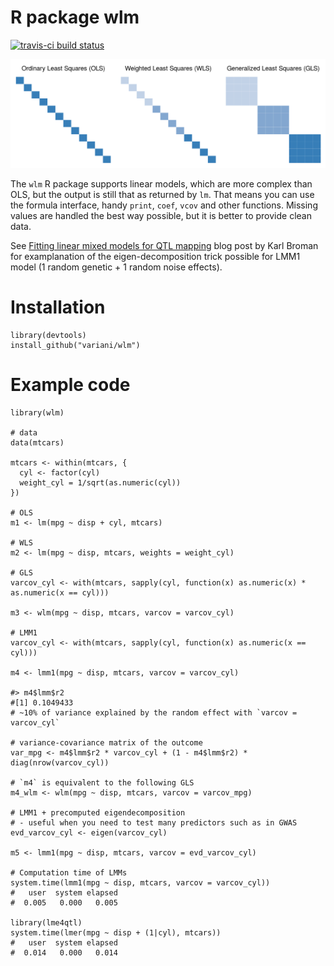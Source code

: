 # R package wlm

[![travis-ci build status](https://travis-ci.org/variani/wlm.svg?branch=master)](https://travis-ci.org/variani/wlm)

![](docs/figures/varcovar-matrices-ggplot2.png)


The `wlm` R package supports linear models, which are more complex than OLS, 
but the output is still that as returned by `lm`.
That means you can use the formula interface, handy `print`, `coef`, `vcov` and other functions.
Missing values are handled the best way possible, but it is better to provide clean data.

See [Fitting linear mixed models for QTL mapping](https://kbroman.wordpress.com/2015/11/24/fitting-linear-mixed-models-for-qtl-mapping/) blog post by Karl Broman 
for examplanation of the eigen-decomposition trick possible for LMM1 model (1 random genetic + 1 random noise effects).

# Installation

```
library(devtools)
install_github("variani/wlm")
```

# Example code

```
library(wlm)

# data
data(mtcars)

mtcars <- within(mtcars, {
  cyl <- factor(cyl)
  weight_cyl = 1/sqrt(as.numeric(cyl))
})
  
# OLS
m1 <- lm(mpg ~ disp + cyl, mtcars)

# WLS
m2 <- lm(mpg ~ disp, mtcars, weights = weight_cyl)

# GLS
varcov_cyl <- with(mtcars, sapply(cyl, function(x) as.numeric(x) * as.numeric(x == cyl)))

m3 <- wlm(mpg ~ disp, mtcars, varcov = varcov_cyl)

# LMM1
varcov_cyl <- with(mtcars, sapply(cyl, function(x) as.numeric(x == cyl)))

m4 <- lmm1(mpg ~ disp, mtcars, varcov = varcov_cyl)

#> m4$lmm$r2
#[1] 0.1049433
# ~10% of variance explained by the random effect with `varcov = varcov_cyl`

# variance-covariance matrix of the outcome 
var_mpg <- m4$lmm$r2 * varcov_cyl + (1 - m4$lmm$r2) * diag(nrow(varcov_cyl))

# `m4` is equivalent to the following GLS
m4_wlm <- wlm(mpg ~ disp, mtcars, varcov = varcov_mpg)

# LMM1 + precomputed eigendecomposition 
# - useful when you need to test many predictors such as in GWAS
evd_varcov_cyl <- eigen(varcov_cyl)

m5 <- lmm1(mpg ~ disp, mtcars, varcov = evd_varcov_cyl)

# Computation time of LMMs
system.time(lmm1(mpg ~ disp, mtcars, varcov = varcov_cyl))
#   user  system elapsed
#  0.005   0.000   0.005

library(lme4qtl)
system.time(lmer(mpg ~ disp + (1|cyl), mtcars))
#   user  system elapsed
#  0.014   0.000   0.014
```
